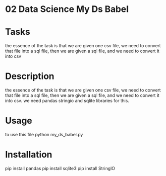 # 02 Data Science My Ds Babel

# Tasks
  the essence of the task is that we are given one csv file, we need to convert that file into a sql file, then we are given a sql file, and we need to convert it into csv
# Description
  the essence of the task is that we are given one csv file, we need to convert that file into a sql file, then we are given a sql file, and we need to convert it into csv. we need pandas stringio and sqlite libraries for this.
# Usage
   to use this file python my_ds_babel.py
# Installation
  pip install pandas 
  pip install sqlite3 
  pip install StringIO 